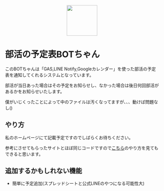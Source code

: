 <h3 align="center">
<img src="" height=100 />
</h3>

# 部活の予定表BOTちゃん

このBOTちゃんは「GAS,LINE Notify,Googleカレンダー」を使った部活の予定表を通知してくれるシステムとなっています。

部活が当日あった場合はその予定をお知らせし、なかった場合は後日何回部活があるかをお知らせいたします。

僕がいじくったことによって中のファイルは汚くなってますが、、、動けば問題なし()

## やり方

私のホームページにて記載予定ですのでしばらくお待ちください。

参考にさせてもらったサイトとほぼ同じコードですので<a href="https://qiita.com/imajoriri/items/e211547438967827661f">こちら</a>のやり方を見てもできると思います。

## 追加するかもしれない機能

- 簡単に予定追加(スプレッドシートと公式LINEのやつになる可能性大)
